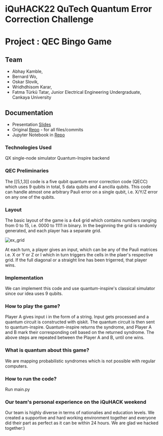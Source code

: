 # iQuHACK22 QuTech Quantum Error Correction Challenge

# Project : QEC Bingo Game

## Team
* Abhay Kamble,
* Bernard Wo,
* Oskar Slovik,
* Wridhdhisom Karar,
* Fatma Türkü Tatar, Junior Electrical Engineering Undergraduate, Cankaya University

## Documentation
* Presentation [Slides](https://docs.google.com/presentation/d/1AlDr8H5LY_8CyQQnUTHNoNZCA1F4KANMGV6-wCRXGGM/edit?usp=sharing)
* Original [Repo](https://github.com/turkutatar/iQuHACK22) - for all files/commits
* Jupyter Notebook in [Repo](https://github.com/turkutatar/iQuHACK22/blob/QEC-Bingo-v2.0/main.ipynb)

### Technologies Used
QX single-node simulator Quantum-Inspire backend

### QEC Preliminaries 
The [[5,1,3]] code is a five qubit quantum error correction code (QECC) which uses 9 qubits in total, 5 data qubits and 4 ancilla qubits. This code can handle atmost one arbitrary Pauli error on a single qubit, i.e. X/Y/Z error on any one of the qubits.

### Layout 
The basic layout of the game is a 4x4 grid which contains numbers ranging from 0 to 15, i.e. 0000 to 1111 in binary. In the beginning the grid is randomly generated, and each player has a separate grid.

![ex_grid](https://user-images.githubusercontent.com/73556839/151690729-09667da5-074a-458c-b45c-01ee4809add7.png)

At each turn, a player gives an input, which can be any of the Pauli matrices i.e. X or Y or Z or I which in turn triggers the cells in the plaer's respective grid. If the full diagonal or a straight line has been trigerred, that player wins.

### Implementation 
We can implement this code and use quantum-inspire's classical simulator since our idea uses 9 qubits. 

### How to play the game?
Player A gives input i in the form of a string.
Input gets processed and a quantum circuit is constructed with qiskit.
The quantum circuit is then sent to quantum-inspire.
Quantum-inspire returns the syndrome, and Player A and B mark their corresponding cell based on the returned syndrome.
The above steps are repeated between the Player A and B, until one wins.

### What is quantum about this game?
We are mapping probabilistic syndromes which is not possible with regular computers.

### How to run the code?
Run main.py

### Our team's personal experience on the iQuHACK weekend
Our team is highly diverse in terms of nationalies and education levels. We created a supportive and hard working environment together and everyone did their part as perfect as it can be within 24 hours. We are glad we hacked together:)






